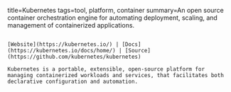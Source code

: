 title=Kubernetes
tags=tool, platform, container
summary=An open source container orchestration engine for automating deployment, scaling, and management of containerized applications.
~~~~~~

[Website](https://kubernetes.io/) | [Docs](https://kubernetes.io/docs/home/) | [Source](https://github.com/kubernetes/kubernetes)

Kubernetes is a portable, extensible, open-source platform for managing containerized workloads and services, that facilitates both declarative configuration and automation.

